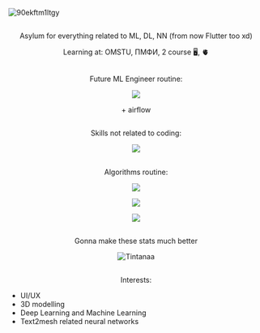 ![90ekftm1ltgy](https://github.com/Tintanaa/Tintanaa/assets/99679370/4c80d1c2-3ae6-49c1-ac9f-688d22516443)
##

<p align="center"> Asylum for everything related to ML, DL, NN (from now Flutter too xd) </p>

<p align="center"> Learning at: OMSTU, ПМФИ, 2 course 🖥️, 🫀</p>

##

<p align="center"> Future ML Engineer routine: </p>

<p align="center">
  <a href="https://skillicons.dev">
    <img src="https://skillicons.dev/icons?i=py,r,cs,docker,gcp,kafka,pytorch,tensorflow,matlab"/>
  </a>
</p>
<p align="center"> + airflow </p>

##

<p align="center"> Skills not related to coding: </p>

<p align="center">
  <a href="https://skillicons.dev">
    <img src="https://skillicons.dev/icons?i=blender,au,ae,ai,ps,pr&theme=dark" />
  </a>
</p>

##

<p align="center"> Algorithms routine: </p>

<p align="center">
  <a href="https://www.codewars.com">
    <img src="https://www.codewars.com/users/Tintanaa/badges/large" />
  </a>
</p>

<p align="center"> 
  <a href="https://leetcode.com/tintana/">
  <img src="https://leetcard.jacoblin.cool/Tintana"/>
  </a>
</p>

<p align="center">
  <a href="https://codeforces.com/profile/Anemi">
  <img src="https://badges.joonhyung.xyz/codeforces/Anemi.svg" />
  </a>
</p>

##

<p align="center"> Gonna make these stats much better </p>
<p align="center"> <img src="https://github-readme-stats.vercel.app/api?username=Tintanaa&show_icons=true&theme=dark" alt="Tintanaa" />

##


<p align="center"> Interests: </p>

- UI/UX
- 3D modelling
- Deep Learning and Machine Learning
- Text2mesh related neural networks
